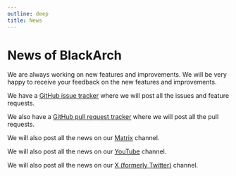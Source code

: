```yaml
---
outline: deep
title: News
---
```


# News of BlackArch

We are always working on new features and improvements. We will be very happy to receive your feedback on the new features and improvements.

We have a <a href="https://github.com/BlackArch/blackarch/issues">GitHub issue tracker</a> where we will post all the issues and feature requests.

We also have a <a href="https://github.com/BlackArch/blackarch/pulls">GitHub pull request tracker</a> where we will post all the pull requests.

We will also post all the news on our <a href="https://matrix.to/#/#BlackArch:matrix.org">Matrix</a> channel.

We will also post all the news on our <a href="https://www.youtube.com/channel/UChw5hByy70ey2F7QeLEGICQ">YouTube</a> channel.

We will also post all the news on our <a href="https://x.com/BlackArchLinux">X (formerly Twitter)</a> channel.
